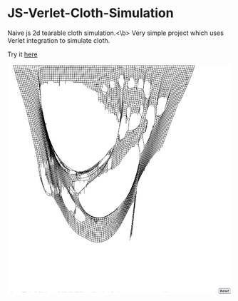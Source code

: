 # JS-Verlet-Cloth-Simulation

Naive js 2d tearable cloth simulation.<\b>
Very simple project which uses Verlet integration to simulate cloth.

Try it [here](https://raw.githack.com/Nayfun-bar/JS-Verlet-Cloth-Simulation/main/mainPage.html)

![alt text](/image/DamagedCloth.png)
